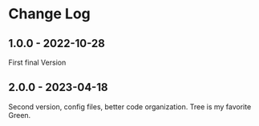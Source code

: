 # Change Log

## 1.0.0 - 2022-10-28

First final Version

## 2.0.0 - 2023-04-18

Second version, config files, better code organization. Tree is my favorite Green.
